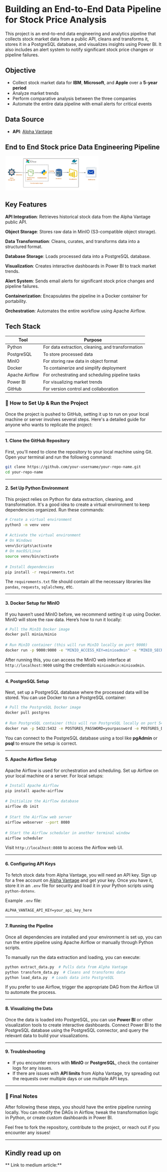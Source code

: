 # Building an End-to-End Data Pipeline for Stock Price Analysis

This project is an end-to-end data engineering and analytics pipeline that collects stock market data from a public API, cleans and transforms it, stores it in a PostgreSQL database, and visualizes insights using Power BI. It also includes an alert system to notify significant stock price changes or pipeline failures.

## Objective

- Collect stock market data for **IBM**, **Microsoft**, and **Apple** over a **5-year period**
- Analyze market trends
- Perform comparative analysis between the three companies
- Automate the entire data pipeline with email alerts for critical events


## Data Source

- **API**: [Alpha Vantage](https://www.alphavantage.co)

## End to End Stock price Data Engineering Pipeline

<img
  src="https://github.com/Ikisehestherjoan/The_Data_Build_Team/blob/main/stock%20price%20pipeline%20architecture.jpeg"
  alt="Alt text"
  title="Optional title"
  style="display: inline-block; margin: 0 auto; max-width: 300px">


## Key Features
**API Integration**: Retrieves historical stock data from the Alpha Vantage public API.

**Object Storage**: Stores raw data in MinIO (S3-compatible object storage).

**Data Transformation**: Cleans, curates, and transforms data into a structured format.

**Database Storage**: Loads processed data into a PostgreSQL database.

**Visualization**: Creates interactive dashboards in Power BI to track market trends.

**Alert System**: Sends email alerts for significant stock price changes and pipeline failures.

**Containerization**: Encapsulates the pipeline in a Docker container for portability.

**Orchestration**: Automates the entire workflow using Apache Airflow.

## Tech Stack
|Tool            | Purpose|
| ------         | -------|
| Python         | For data extraction, cleaning, and transformation|
| PostgreSQL     | To store processed data|
| MinIO          |For storing raw data in object format |
| Docker         |  To containerize and simplify deployment|
| Apache Airflow   |For orchestrating and scheduling pipeline tasks|
|Power BI        | For visualizing market trends|
|GitHub            | For version control and collaboration |



### 🚀 How to Set Up & Run the Project

Once the project is pushed to GitHub, setting it up to run on your local machine or server involves several steps. Here's a detailed guide for anyone who wants to replicate the project:

---

#### **1. Clone the GitHub Repository**
First, you'll need to clone the repository to your local machine using Git. Open your terminal and run the following command:

```bash
git clone https://github.com/your-username/your-repo-name.git
cd your-repo-name
```

---

#### **2. Set Up Python Environment**
This project relies on Python for data extraction, cleaning, and transformation. It's a good idea to create a virtual environment to keep dependencies organized. Run these commands:

```bash
# Create a virtual environment
python3 -m venv venv

# Activate the virtual environment
# On Windows
venv\Scripts\activate
# On macOS/Linux
source venv/bin/activate

# Install dependencies
pip install -r requirements.txt
```

The `requirements.txt` file should contain all the necessary libraries like `pandas`, `requests`, `sqlalchemy`, etc.

---

#### **3. Docker Setup for MinIO**
If you haven’t used MinIO before, we recommend setting it up using Docker. MinIO will store the raw data. Here’s how to run it locally:

```bash
# Pull the MinIO Docker image
docker pull minio/minio

# Run MinIO container (this will run MinIO locally on port 9000)
docker run -p 9000:9000 -e "MINIO_ACCESS_KEY=minioadmin" -e "MINIO_SECRET_KEY=minioadmin" minio/minio server /data
```

After running this, you can access the MinIO web interface at `http://localhost:9000` using the credentials `minioadmin:minioadmin`.

---

#### **4. PostgreSQL Setup**
Next, set up a PostgreSQL database where the processed data will be stored. You can use Docker to run a PostgreSQL container:

```bash
# Pull the PostgreSQL Docker image
docker pull postgres

# Run PostgreSQL container (this will run PostgreSQL locally on port 5432)
docker run -p 5432:5432 -e POSTGRES_PASSWORD=yourpassword -e POSTGRES_DB=financial_data postgres
```

You can connect to the PostgreSQL database using a tool like **pgAdmin** or **psql** to ensure the setup is correct.

---

#### **5. Apache Airflow Setup**
Apache Airflow is used for orchestration and scheduling. Set up Airflow on your local machine or a server. For local setups:

```bash
# Install Apache Airflow
pip install apache-airflow

# Initialize the Airflow database
airflow db init

# Start the Airflow web server
airflow webserver --port 8080

# Start the Airflow scheduler in another terminal window
airflow scheduler
```

Visit `http://localhost:8080` to access the Airflow web UI.

---

#### **6. Configuring API Keys**
To fetch stock data from Alpha Vantage, you will need an API key. Sign up for a free account on [Alpha Vantage](https://www.alphavantage.co/support/#api-key) and get your key. Once you have it, store it in an `.env` file for security and load it in your Python scripts using `python-dotenv`.

Example `.env` file:

```
ALPHA_VANTAGE_API_KEY=your_api_key_here
```

---

#### **7. Running the Pipeline**
Once all dependencies are installed and your environment is set up, you can run the entire pipeline using Apache Airflow or manually through Python scripts.

To manually run the data extraction and loading, you can execute:

```bash
python extract_data.py  # Pulls data from Alpha Vantage
python transform_data.py  # Cleans and transforms data
python load_data.py  # Loads data into PostgreSQL
```

If you prefer to use Airflow, trigger the appropriate DAG from the Airflow UI to automate the process.

---

#### **8. Visualizing the Data**
Once the data is loaded into PostgreSQL, you can use **Power BI** or other visualization tools to create interactive dashboards. Connect Power BI to the PostgreSQL database using the PostgreSQL connector, and query the relevant data to build your visualizations.

---

#### **9. Troubleshooting**
- If you encounter errors with **MinIO** or **PostgreSQL**, check the container logs for any issues.
- If there are issues with **API limits** from Alpha Vantage, try spreading out the requests over multiple days or use multiple API keys.

---

### 🔄 Final Notes
After following these steps, you should have the entire pipeline running locally. You can modify the DAGs in Airflow, tweak the transformation logic in Python, or create custom dashboards in Power BI.

Feel free to fork the repository, contribute to the project, or reach out if you encounter any issues!

---

## Kindly read up on 
** Link to medium article:**
